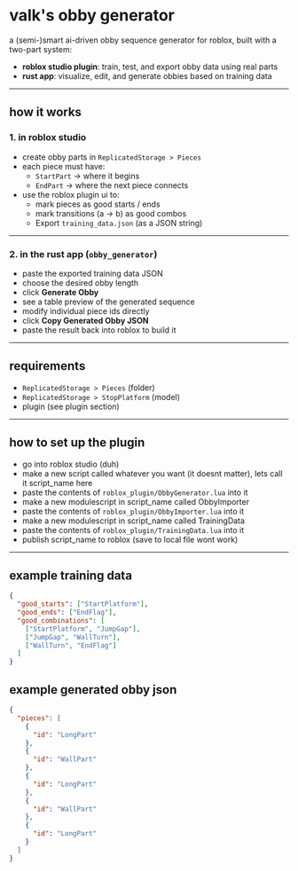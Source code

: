 # valk's obby generator

a (semi-)smart ai-driven obby sequence generator for roblox, built with a two-part system:

- **roblox studio plugin**: train, test, and export obby data using real parts
- **rust app**: visualize, edit, and generate obbies based on training data

---

## how it works

### 1. in roblox studio

- create obby parts in `ReplicatedStorage > Pieces`
- each piece must have:
  - `StartPart` → where it begins
  - `EndPart` → where the next piece connects
- use the roblox plugin ui to:
  - mark pieces as good starts / ends
  - mark transitions (a → b) as good combos
  - Export `training_data.json` (as a JSON string)

---

### 2. in the rust app (`obby_generator`)

- paste the exported training data JSON
- choose the desired obby length
- click **Generate Obby**
- see a table preview of the generated sequence
- modify individual piece ids directly
- click **Copy Generated Obby JSON**
- paste the result back into roblox to build it

---

## requirements
- `ReplicatedStorage > Pieces` (folder)
- `ReplicatedStorage > StopPlatform` (model)
- plugin (see plugin section)

---

## how to set up the plugin
- go into roblox studio (duh)
- make a new script called whatever you want (it doesnt matter), lets call it script_name here
- paste the contents of `roblox_plugin/ObbyGenerator.lua` into it
- make a new modulescript in script_name called ObbyImporter
- paste the contents of `roblox_plugin/ObbyImporter.lua` into it
- make a new modulescript in script_name called TrainingData
- paste the contents of `roblox_plugin/TrainingData.lua` into it
- publish script_name to roblox (save to local file wont work)

---

## example training data
```json
{
  "good_starts": ["StartPlatform"],
  "good_ends": ["EndFlag"],
  "good_combinations": [
    ["StartPlatform", "JumpGap"],
    ["JumpGap", "WallTurn"],
    ["WallTurn", "EndFlag"]
  ]
}
```

## example generated obby json
```json
{
  "pieces": [
    {
      "id": "LongPart"
    },
    {
      "id": "WallPart"
    },
    {
      "id": "LongPart"
    },
    {
      "id": "WallPart"
    },
    {
      "id": "LongPart"
    }
  ]
}
```